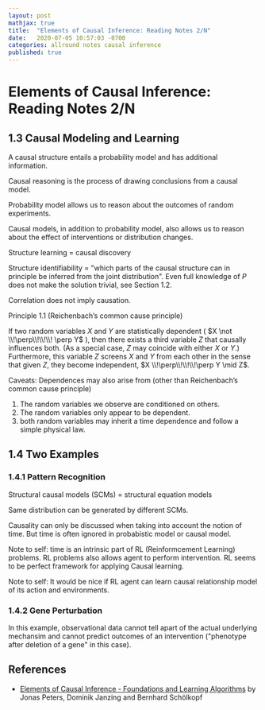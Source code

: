 ```yaml
---
layout: post
mathjax: true
title:  "Elements of Causal Inference: Reading Notes 2/N"
date:   2020-07-05 10:57:03 -0700
categories: allround notes causal inference
published: true
---
```


# Elements of Causal Inference: Reading Notes 2/N

## 1.3 Causal Modeling and Learning

A causal structure entails a probability model and has additional information.

Causal reasoning is the process of drawing conclusions from a causal model.

Probability model allows us to reason about the outcomes of random experiments.

Causal models, in addition to probability model, also allows us to reason about the effect of interventions or distribution changes.

Structure learning = causal discovery

Structure identifiability = "which parts of the causal structure can in principle be inferred from the joint distribution". Even full knowledge of $P$ does not make the solution trivial, see Section 1.2.

Correlation does not imply causation.

Principle 1.1 (Reichenbach’s common cause principle)

If two random variables $X$ and $Y$ are statistically dependent ( $X  \not \\!\perp\\!\\!\\! \perp Y$ ),
then there exists a third variable $Z$ that causally influences both.
(As a special case, $Z$ may coincide with either $X$ or $Y$.)
Furthermore, this variable $Z$ screens $X$ and $Y$ from each other in the sense that given $Z$, they become independent, $X \\!\perp\\!\\!\\!\perp Y \mid Z$.

Caveats: Dependences may also arise from (other than Reichenbach’s common cause principle)
1. The random variables we observe are conditioned on others.
2. The random variables only appear to be dependent.
3. both random variables may inherit a time dependence and follow a simple physical law.


## 1.4 Two Examples

### 1.4.1 Pattern Recognition

Structural causal models (SCMs) = structural equation models

Same distribution can be generated by different SCMs.

Causality can only be discussed when taking into account the notion of time. But time is often ignored in probabistic model or causal model.

Note to self: time is an intrinsic part of RL (Reinformcement Learning) problems. RL problems also allows agent to perform intervention. RL seems to be perfect framework for applying Causal learning.

Note to self:  It would be nice if RL agent can learn causal relationship model of its action and environments.

### 1.4.2 Gene Perturbation

In this example, observational data cannot tell apart of the actual underlying mechansim and cannot predict outcomes of an intervention ("phenotype after deletion of a gene" in this case).

## References

- [Elements of Causal Inference - Foundations and Learning Algorithms](https://mitpress.mit.edu/books/elements-causal-inference) by Jonas Peters, Dominik Janzing and Bernhard Schölkopf
